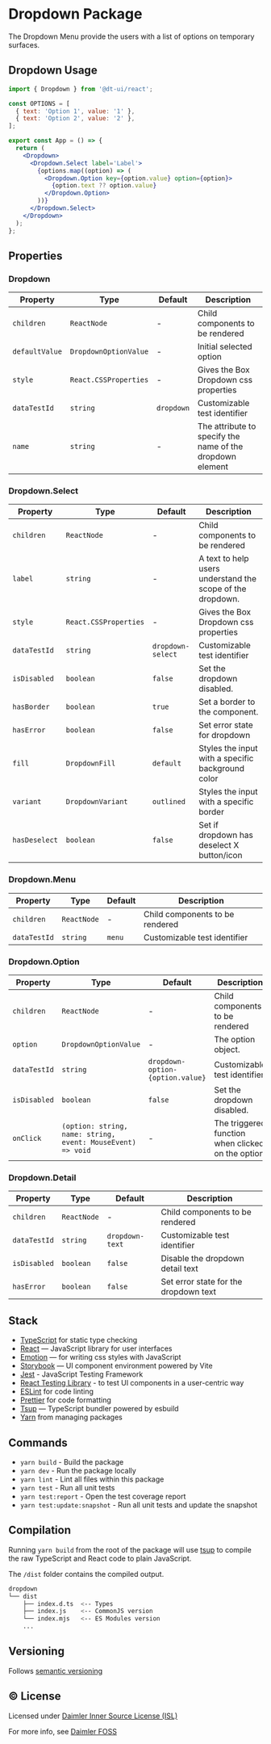 # Dropdown Package

The Dropdown Menu provide the users with a list of options on temporary surfaces.

## Dropdown Usage

```jsx
import { Dropdown } from '@dt-ui/react';

const OPTIONS = [
  { text: 'Option 1', value: '1' },
  { text: 'Option 2', value: '2' },
];

export const App = () => {
  return (
    <Dropdown>
      <Dropdown.Select label='Label'>
        {options.map((option) => (
          <Dropdown.Option key={option.value} option={option}>
            {option.text ?? option.value}
          </Dropdown.Option>
        ))}
      </Dropdown.Select>
    </Dropdown>
  );
};
```

## Properties

### Dropdown

| Property       | Type                  | Default    | Description                                               |
| -------------- | --------------------- | ---------- | --------------------------------------------------------- |
| `children`     | `ReactNode`           | -          | Child components to be rendered                           |
| `defaultValue` | `DropdownOptionValue` | -          | Initial selected option                                   |
| `style`        | `React.CSSProperties` | -          | Gives the Box Dropdown css properties                     |
| `dataTestId`   | `string`              | `dropdown` | Customizable test identifier                              |
| `name`         | `string`              | -          | The attribute to specify the name of the dropdown element |

### Dropdown.Select

| Property      | Type                  | Default           | Description                                                |
| ------------- | --------------------- | ----------------- | ---------------------------------------------------------- |
| `children`    | `ReactNode`           | -                 | Child components to be rendered                            |
| `label`       | `string`              | -                 | A text to help users understand the scope of the dropdown. |
| `style`       | `React.CSSProperties` | -                 | Gives the Box Dropdown css properties                      |
| `dataTestId`  | `string`              | `dropdown-select` | Customizable test identifier                               |
| `isDisabled`  | `boolean`             | `false`           | Set the dropdown disabled.                                 |
| `hasBorder`   | `boolean`             | `true`            | Set a border to the component.                             |
| `hasError`    | `boolean`             | `false`           | Set error state for dropdown                               |
| `fill`        | `DropdownFill`        | `default`         | Styles the input with a specific background color          |
| `variant`     | `DropdownVariant`     | `outlined`        | Styles the input with a specific border                    |
| `hasDeselect` | `boolean`             | `false`           | Set if dropdown has deselect X button/icon                 |

### Dropdown.Menu

| Property     | Type        | Default | Description                     |
| ------------ | ----------- | ------- | ------------------------------- |
| `children`   | `ReactNode` | -       | Child components to be rendered |
| `dataTestId` | `string`    | `menu`  | Customizable test identifier    |

### Dropdown.Option

| Property     | Type                                                        | Default                          | Description                                       |
| ------------ | ----------------------------------------------------------- | -------------------------------- | ------------------------------------------------- |
| `children`   | `ReactNode`                                                 | -                                | Child components to be rendered                   |
| `option`     | `DropdownOptionValue`                                       | -                                | The option object.                                |
| `dataTestId` | `string`                                                    | `dropdown-option-{option.value}` | Customizable test identifier                      |
| `isDisabled` | `boolean`                                                   | `false`                          | Set the dropdown disabled.                        |
| `onClick`    | `(option: string, name: string, event: MouseEvent) => void` | -                                | The triggered function when clicked on the option |

### Dropdown.Detail

| Property     | Type        | Default         | Description                           |
| ------------ | ----------- | --------------- | ------------------------------------- |
| `children`   | `ReactNode` | -               | Child components to be rendered       |
| `dataTestId` | `string`    | `dropdown-text` | Customizable test identifier          |
| `isDisabled` | `boolean`   | `false`         | Disable the dropdown detail text      |
| `hasError`   | `boolean`   | `false`         | Set error state for the dropdown text |

## Stack

- [TypeScript](https://www.typescriptlang.org/) for static type checking
- [React](https://reactjs.org/) — JavaScript library for user interfaces
- [Emotion](https://emotion.sh/docs/introduction) — for writing css styles with JavaScript
- [Storybook](https://storybook.js.org/) — UI component environment powered by Vite
- [Jest](https://jestjs.io/) - JavaScript Testing Framework
- [React Testing Library](https://testing-library.com/) - to test UI components in a user-centric way
- [ESLint](https://eslint.org/) for code linting
- [Prettier](https://prettier.io) for code formatting
- [Tsup](https://github.com/egoist/tsup) — TypeScript bundler powered by esbuild
- [Yarn](https://yarnpkg.com/) from managing packages

## Commands

- `yarn build` - Build the package
- `yarn dev` - Run the package locally
- `yarn lint` - Lint all files within this package
- `yarn test` - Run all unit tests
- `yarn test:report` - Open the test coverage report
- `yarn test:update:snapshot` - Run all unit tests and update the snapshot

## Compilation

Running `yarn build` from the root of the package will use [tsup](https://tsup.egoist.dev/) to compile the raw TypeScript and React code to plain JavaScript.

The `/dist` folder contains the compiled output.

```bash
dropdown
└── dist
    ├── index.d.ts  <-- Types
    ├── index.js    <-- CommonJS version
    └── index.mjs   <-- ES Modules version
    ...
```

## Versioning

Follows [semantic versioning](https://semver.org/)

## &copy; License

Licensed under [Daimler Inner Source License (ISL)](LICENSE.md)

For more info, see [Daimler FOSS](https://git.t3.daimlertruck.com/tbf/daimler-inner-source-license)
